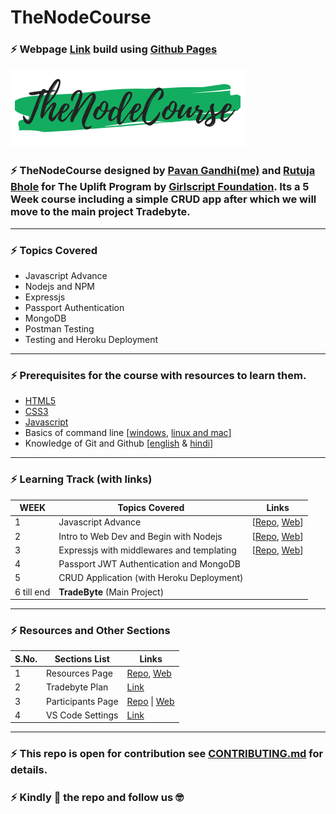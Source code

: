 # TheNodeCourse

### ⚡ Webpage [Link](https://iampavangandhi.github.io/TheNodeCourse/) build using [Github Pages](https://pages.github.com/)

![logo](logo.png)

### ⚡ TheNodeCourse designed by [Pavan Gandhi(me)](https://github.com/iampavangandhi) and [Rutuja Bhole](https://github.com/vectorrb) for The Uplift Program by [Girlscript Foundation](https://www.girlscript.tech/home). Its a 5 Week course including a simple CRUD app after which we will move to the main project **Tradebyte**.

---

### ⚡ Topics Covered

- Javascript Advance
- Nodejs and NPM
- Expressjs
- Passport Authentication
- MongoDB
- Postman Testing
- Testing and Heroku Deployment

---

### ⚡ Prerequisites for the course with resources to learn them.

- [HTML5](https://youtu.be/UB1O30fR-EE)
- [CSS3](https://youtu.be/yfoY53QXEnI)
- [Javascript](https://www.youtube.com/playlist?list=PLDyQo7g0_nsX8_gZAB8KD1lL4j4halQBJ)
- Basics of command line [[windows](https://youtu.be/QISdBQDEiJ8), [linux and mac](https://youtu.be/BGjTboXjH28)]
- Knowledge of Git and Github [[english](https://youtu.be/SWYqp7iY_Tc) & [hindi](https://youtu.be/iR5WIknxdkY)]

---

### ⚡ Learning Track (with links)

| WEEK       | Topics Covered                            | Links                                                                                                                                                                                     |
| ---------- | ----------------------------------------- | ----------------------------------------------------------------------------------------------------------------------------------------------------------------------------------------- |
| 1          | Javascript Advance                        | [[Repo](https://github.com/iampavangandhi/TheNodeCourse/tree/master/01%20Javascript%20Advance), [Web](https://iampavangandhi.github.io/TheNodeCourse/01%20Javascript%20Advance/)]         |
| 2          | Intro to Web Dev and Begin with Nodejs    | [[Repo](https://github.com/iampavangandhi/TheNodeCourse/tree/master/02%20Web%20Dev%20and%20Nodejs), [Web](https://iampavangandhi.github.io/TheNodeCourse/02%20Web%20Dev%20and%20Nodejs/)] |
| 3          | Expressjs with middlewares and templating | [[Repo](https://github.com/iampavangandhi/TheNodeCourse/tree/master/03%20Expressjs), [Web](https://iampavangandhi.github.io/TheNodeCourse/03%20Expressjs/)]                               |
| 4          | Passport JWT Authentication and MongoDB   |                                                                                                                                                                                           |
| 5          | CRUD Application (with Heroku Deployment) |                                                                                                                                                                                           |
| 6 till end | **TradeByte** (Main Project)              |                                                                                                                                                                                           |

---

### ⚡ Resources and Other Sections

| S.No. | Sections List     | Links                                                                                                                                                    |
| ----- | ----------------- | -------------------------------------------------------------------------------------------------------------------------------------------------------- |
| 1     | Resources Page    | [Repo](https://github.com/iampavangandhi/TheNodeCourse/tree/master/resources), [Web](https://iampavangandhi.github.io/TheNodeCourse/resources/)          |
| 2     | Tradebyte Plan    | [Link](https://github.com/iampavangandhi/TheNodeCourse/blob/master/Tradebyte.pdf)                                                                        |
| 3     | Participants Page | [Repo](https://github.com/iampavangandhi/TheNodeCourse/tree/master/participants)  \| [Web](https://iampavangandhi.github.io/TheNodeCourse/participants/) |
| 4     | VS Code Settings  | [Link](https://gist.github.com/iampavangandhi/039b1dc5a7cdcb007ab3691814d53130)                                                                          |

---

### ⚡ This repo is open for contribution see [CONTRIBUTING.md](https://github.com/iampavangandhi/TheNodeCourse/blob/master/CONTRIBUTING.md) for details.

### ⚡ Kindly 🌟 the repo and follow us 🤓
